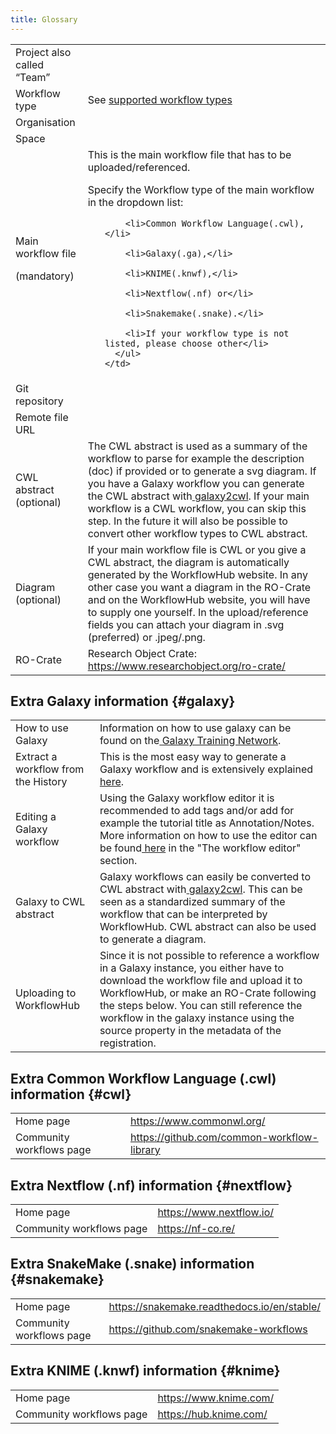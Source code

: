 ```yaml
---
title: Glossary
---
```


<table>
  <tr id="team">
    <td>Project also called “Team”
    </td>
    <td>
    </td>
  </tr>
  <tr id="workflow-type">
    <td>Workflow type
    </td>
    <td>
        See <a href="{{ '/docs/supported-workflow-types' | relative_url }}">supported workflow types</a>
    </td>
  </tr>
  <tr id="organisation">
    <td>Organisation
    </td>
    <td>
    </td>
  </tr>
  <tr id="space">
    <td>Space
    </td>
    <td>
    </td>
  </tr>
  <tr id="main-workflow">
    <td>Main workflow file
      <p>
        (mandatory)</p>
    </td>
    <td>This is the main workflow file that has to be uploaded/referenced.
      <p>
        Specify the Workflow type of the main workflow in the dropdown list:</p>
      <ul>

        <li>Common Workflow Language(.cwl),</li>

        <li>Galaxy(.ga),</li>

        <li>KNIME(.knwf),</li>

        <li>Nextflow(.nf) or</li>

        <li>Snakemake(.snake).</li>

        <li>If your workflow type is not listed, please choose other</li>
      </ul>
    </td>
  </tr>
  <tr id="git-repository">
    <td>Git repository
    </td>
    <td>
    </td>
  </tr>
  <tr id="remote-file-url">
    <td>Remote file URL
    </td>
    <td>
    </td>
  </tr>
  <tr id="abstract-cwl">
    <td>CWL abstract
      <br>(optional)
    </td>
    <td>The CWL abstract is used as a summary of the workflow to parse for example the description (doc) if provided or to generate a svg diagram. If you have a Galaxy workflow you can generate the CWL abstract with<a href="https://github.com/workflowhub-eu/galaxy2cwl"> galaxy2cwl</a>. If your main workflow is a CWL workflow, you can skip this step. In the future it will also be possible to convert other workflow types to CWL abstract.
    </td>
  </tr>
  <tr id="diagram">
    <td>Diagram
      <br>(optional)
    </td>
    <td>If your main workflow file is CWL or you give a CWL abstract, the diagram is automatically generated by the WorkflowHub website. In any other case you want a diagram in the RO-Crate and on the WorkflowHub website, you will have to supply one yourself. In the upload/reference fields you can attach your diagram in .svg (preferred) or .jpeg/.png.
    </td>
  </tr>
  <tr id="ro-crate">
    <td>RO-Crate
    </td>
    <td>Research Object Crate: <a href="https://www.researchobject.org/ro-crate/">https://www.researchobject.org/ro-crate/</a>
    </td>
  </tr>
</table>



## Extra Galaxy information {#galaxy}


<table>
  <tr>
    <td>How to use Galaxy
    </td>
    <td>Information on how to use galaxy can be found on the<a href="https://galaxyproject.github.io/training-material"> Galaxy Training Network</a>.
    </td>
  </tr>
  <tr>
    <td>Extract a workflow from the History
    </td>
    <td>This is the most easy way to generate a Galaxy workflow and is extensively explained<a href="https://galaxyproject.org/learn/advanced-workflow/extract/"> here</a>.
    </td>
  </tr>
  <tr>
    <td>Editing a Galaxy workflow
    </td>
    <td>Using the Galaxy workflow editor it is recommended to add tags and/or add for example the tutorial title as Annotation/Notes. More information on how to use the editor can be found<a href="https://galaxyproject.github.io/training-material/topics/introduction/tutorials/galaxy-intro-101/tutorial.html"> here</a> in the "The workflow editor" section.
    </td>
  </tr>
  <tr>
    <td>Galaxy to CWL abstract
    </td>
    <td>Galaxy workflows can easily be converted to CWL abstract with<a href="https://github.com/workflowhub-eu/galaxy2cwl"> galaxy2cwl</a>. This can be seen as a standardized summary of the workflow that can be interpreted by WorkflowHub. CWL abstract can also be used to generate a diagram.
    </td>
  </tr>
  <tr>
    <td>Uploading to WorkflowHub
    </td>
    <td>Since it is not possible to reference a workflow in a Galaxy instance, you either have to download the workflow file and upload it to WorkflowHub, or make an RO-Crate following the steps below. You can still reference the workflow in the galaxy instance using the source property in the metadata of the registration.
    </td>
  </tr>
</table>



## Extra Common Workflow Language (.cwl) information {#cwl}


<table>
  <tr>
    <td>Home page
    </td>
    <td><a href="https://www.commonwl.org/">https://www.commonwl.org/</a>
    </td>
  </tr>
  <tr>
    <td>Community workflows page
    </td>
    <td><a href="https://github.com/common-workflow-library">https://github.com/common-workflow-library</a>
    </td>
  </tr>
</table>




## Extra Nextflow (.nf) information {#nextflow}


<table>
  <tr>
    <td>Home page
    </td>
    <td><a href="https://www.nextflow.io/">https://www.nextflow.io/</a>
    </td>
  </tr>
  <tr>
    <td>Community workflows page
    </td>
    <td><a href="https://nf-co.re/">https://nf-co.re/</a>
    </td>
  </tr>
</table>



## Extra SnakeMake (.snake) information {#snakemake}


<table>
  <tr>
    <td>Home page
    </td>
    <td><a href="https://snakemake.readthedocs.io/en/stable/">https://snakemake.readthedocs.io/en/stable/</a>
    </td>
  </tr>
  <tr>
    <td>Community workflows page
    </td>
    <td><a href="https://github.com/snakemake-workflows">https://github.com/snakemake-workflows</a>
    </td>
  </tr>
</table>



## Extra KNIME (.knwf) information {#knime}


<table>
  <tr>
    <td>Home page
    </td>
    <td>
      <a href="https://www.knime.com/">https://www.knime.com/</a>
    </td>
  </tr>
  <tr>
    <td>
      Community workflows page
    </td>
    <td>
      <a href="https://hub.knime.com/">https://hub.knime.com/</a>
    </td>
  </tr>
</table>
